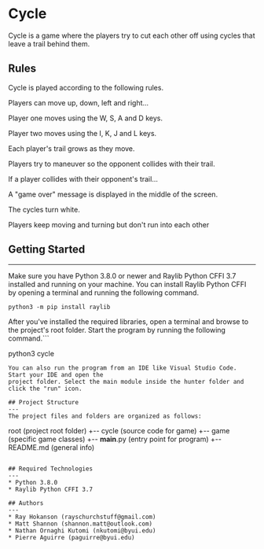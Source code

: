 # Cycle
Cycle is a game where the players try to cut each other off using cycles that leave a trail behind them.

## Rules
Cycle is played according to the following rules.

Players can move up, down, left and right...
  
  Player one moves using the W, S, A and D keys.
  
  Player two moves using the I, K, J and L keys.

Each player's trail grows as they move.

Players try to maneuver so the opponent collides with their trail.

If a player collides with their opponent's trail...
  
  A "game over" message is displayed in the middle of the screen.
  
  The cycles turn white.
  
  Players keep moving and turning but don't run into each other

## Getting Started
---
Make sure you have Python 3.8.0 or newer and Raylib Python CFFI 3.7 installed and running on your machine. You can install Raylib Python CFFI by opening a terminal and running the following command.
```
python3 -m pip install raylib
```
After you've installed the required libraries, open a terminal and browse to the project's root folder. Start the program by running the following command.```

python3 cycle 
```
You can also run the program from an IDE like Visual Studio Code. Start your IDE and open the 
project folder. Select the main module inside the hunter folder and click the "run" icon.

## Project Structure
---
The project files and folders are organized as follows:
```
root                    (project root folder)
+-- cycle               (source code for game)
  +-- game              (specific game classes)
  +-- __main__.py       (entry point for program)
+-- README.md           (general info)
```

## Required Technologies
---
* Python 3.8.0
* Raylib Python CFFI 3.7

## Authors
---
* Ray Hokanson (rayschurchstuff@gmail.com)
* Matt Shannon (shannon.matt@outlook.com)
* Nathan Ornaghi Kutomi (nkutomi@byui.edu)
* Pierre Aguirre (paguirre@byui.edu)
